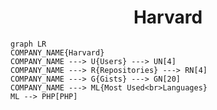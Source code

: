 <h1 align="center">Harvard</h1>

```mermaid
graph LR
COMPANY_NAME{Harvard}
COMPANY_NAME ---> U{Users} ---> UN[4]
COMPANY_NAME ---> R{Repositories} ---> RN[4]
COMPANY_NAME ---> G{Gists} ---> GN[20]
COMPANY_NAME ---> ML{Most Used<br>Languages}
ML --> PHP[PHP]
```
